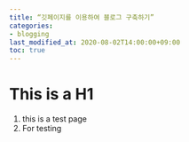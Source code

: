 ```yaml
---
title: “깃페이지를 이용하여 블로그 구축하기”
categories:
- blogging
last_modified_at: 2020-08-02T14:00:00+09:00
toc: true
---
```

# This is a H1
1. this is a test page
2. For testing
